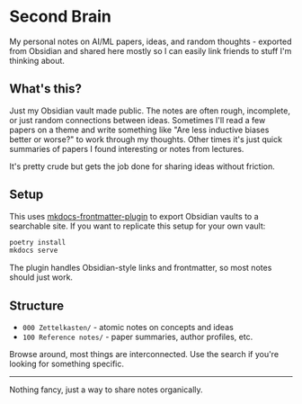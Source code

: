 # Second Brain

My personal notes on AI/ML papers, ideas, and random thoughts - exported from Obsidian and shared here mostly so I can easily link friends to stuff I'm thinking about.

## What's this?

Just my Obsidian vault made public. The notes are often rough, incomplete, or just random connections between ideas. Sometimes I'll read a few papers on a theme and write something like "Are less inductive biases better or worse?" to work through my thoughts. Other times it's just quick summaries of papers I found interesting or notes from lectures.

It's pretty crude but gets the job done for sharing ideas without friction.

## Setup

This uses [mkdocs-frontmatter-plugin](https://github.com/dgcnz/mkdocs-frontmatter-plugin) to export Obsidian vaults to a searchable site. If you want to replicate this setup for your own vault:

```bash
poetry install
mkdocs serve
```

The plugin handles Obsidian-style links and frontmatter, so most notes should just work.

## Structure

- `000 Zettelkasten/` - atomic notes on concepts and ideas
- `100 Reference notes/` - paper summaries, author profiles, etc.

Browse around, most things are interconnected. Use the search if you're looking for something specific.

---

Nothing fancy, just a way to share notes organically.